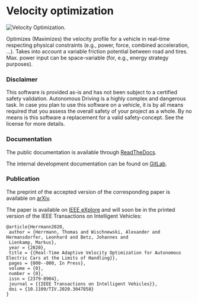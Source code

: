 # Velocity optimization

![Velocity Optimization.](https://raw.githubusercontent.com/TUMFTM/velocity_optimization/master/vel.png)

Optimizes (Maximizes) the velocity profile for a vehicle in real-time respecting physical constraints (e.g., power,
force, combined acceleration, ...). Takes into account a variable friction potential between road and tires. Max.
power input can be space-variable (for, e.g., energy strategy purposes).

### Disclaimer

This software is provided as-is and has not been subject to a certified safety validation. Autonomous Driving is a highly complex and dangerous task. In case you plan to use this software on a vehicle, it is by all means required that you assess the overall safety of your project as a whole. By no means is this software a replacement for a valid safety-concept. See the license for more details.

### Documentation

The public documentation is available through [ReadTheDocs](https://velocity-optimization.readthedocs.io/en/latest/index.html).

The internal development documentation can be found on [GitLab](https://roborace.pages.gitlab.lrz.de/modules/velocity_optimization/index.html).

### Publication

The preprint of the accepted version of the corresponding paper is available on [arXiv](https://arxiv.org/abs/2012.13586).

The paper is available on [IEEE eXplore](https://doi.org/10.1109/TIV.2020.3047858) and will soon be in the printed
version of the IEEE Transactions on Intelligent Vehicles:

    @article{Herrmann2020,
     author = {Herrmann, Thomas and Wischnewski, Alexander and Hermansdorfer, Leonhard and Betz, Johannes and
     Lienkamp, Markus},
     year = {2020},
     title = {{Real-Time Adaptive Velocity Optimization for Autonomous Electric Cars at the Limits of Handling}},
     pages = {000--000, In Press},
     volume = {0},
     number = {0},
     issn = {2379-8904},
     journal = {{IEEE Transactions on Intelligent Vehicles}},
     doi = {10.1109/TIV.2020.3047858}
    }

